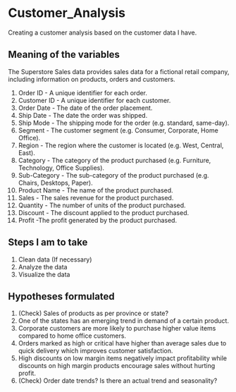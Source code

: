 # Customer_Analysis
Creating a customer analysis based on the customer data I have.

## Meaning of the variables
The Superstore Sales data provides sales data for a fictional retail company, including information on products, orders and customers.

1. Order ID - A unique identifier for each order.
2. Customer ID - A unique identifier for each customer.
3. Order Date - The date of the order placement.
4. Ship Date - The date the order was shipped.
5. Ship Mode - The shipping mode for the order (e.g. standard, same-day).
6. Segment - The customer segment (e.g. Consumer, Corporate, Home Office).
7. Region - The region where the customer is located (e.g. West, Central, East).
8. Category - The category of the product purchased (e.g. Furniture, Technology, Office Supplies).
9. Sub-Category - The sub-category of the product purchased (e.g. Chairs, Desktops, Paper).
10. Product Name - The name of the product purchased.
11. Sales - The sales revenue for the product purchased.
12. Quantity - The number of units of the product purchased.
13. Discount - The discount applied to the product purchased.
14. Profit -The profit generated by the product purchased.

## Steps I am to take
1. Clean data (If necessary)
2. Analyze the data
3. Visualize the data

## Hypotheses formulated
1. (Check) Sales of products as per province or state?
2. One of the states has an emerging trend in demand of a certain product.
3. Corporate customers are more likely to purchase higher value items compared to home office customers.
4. Orders marked as high or critical have higher than average sales due to quick delivery which improves customer satisfaction.
5. High discounts on low margin items negatively impact profitability while discounts on high margin products encourage sales without hurting profit.
6. (Check) Order date trends? Is there an actual trend and seasonality?
